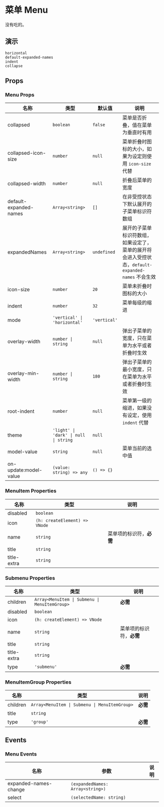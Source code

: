 # 菜单 Menu
没有吃的。
<!--single-column-->
## 演示
```demo
horizontal
default-expanded-names
indent
collapse
```

## Props
### Menu Props
|名称|类型|默认值|说明|
|-|-|-|-|
|collapsed|`boolean`|`false`|菜单是否折叠，值在菜单为垂直时有用|
|collapsed-icon-size|`number`|`null`|菜单折叠时图标的大小，如果为设定则使用 `icon-size` 代替|
|collapsed-width|`number`|`null`|折叠后菜单的宽度|
|default-expanded-names|`Array<string>`|`[]`|在非受控状态下默认展开的子菜单标识符数组|
|expandedNames|`Array<string>`|`undefined`|展开的子菜单标识符数组，如果设定了，菜单的展开将会进入受控状态，`default-expanded-names` 不会生效|
|icon-size|`number`|`20`|菜单未折叠时图标的大小|
|indent|`number`|`32`|菜单每级的缩进|
|mode|`'vertical' \| 'horizontal'`|`'vertical'`||
|overlay-width|`number \| string`|`null`|弹出子菜单的宽度，只在菜单为水平或者折叠时生效|
|overlay-min-width|`number \| string`|`180`|弹出子菜单的最小宽度，只在菜单为水平或者折叠时生效|
|root-indent|`number`|`null`|菜单第一级的缩进，如果没有设定，使用 `indent` 代替|
|theme|`'light' \| 'dark' \| null \| string`|`null`||
|model-value|`string`|`null`|菜单当前的选中值|
|on-update:model-value|`(value: string) => any`|`() => {}`||

### MenuItem Properties
|名称|类型|说明|
|-|-|-|
|disabled|`boolean`||
|icon|`(h: createElement) => VNode`||
|name|`string`|菜单项的标识符，**必需**|
|title|`string`||
|title-extra|`string`||

### Submenu Properties
|名称|类型|说明|
|-|-|-|
|children|`Array<MenuItem \| Submenu \| MenuItemGroup>`|**必需**|
|disabled|`boolean`||
|icon|`(h: createElement) => VNode`||
|name|`string`|菜单项的标识符，**必需**|
|title|`string`||
|title-extra|`string`||
|type|`'submenu'`|**必需**|

### MenuItemGroup Properties
|名称|类型|说明|
|-|-|-|
|children|`Array<MenuItem \| Submenu \| MenuItemGroup>`|**必需**|
|title|`string`||
|type|`'group'`|**必需**|

## Events
### Menu Events
|名称|参数|说明|
|-|-|-|
|expanded-names-change|`(expandedNames: Array<string>)`||
|select|`(selectedName: string)`||

